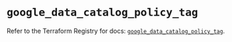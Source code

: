 # `google_data_catalog_policy_tag`

Refer to the Terraform Registry for docs: [`google_data_catalog_policy_tag`](https://registry.terraform.io/providers/hashicorp/google/6.10.0/docs/resources/data_catalog_policy_tag).
